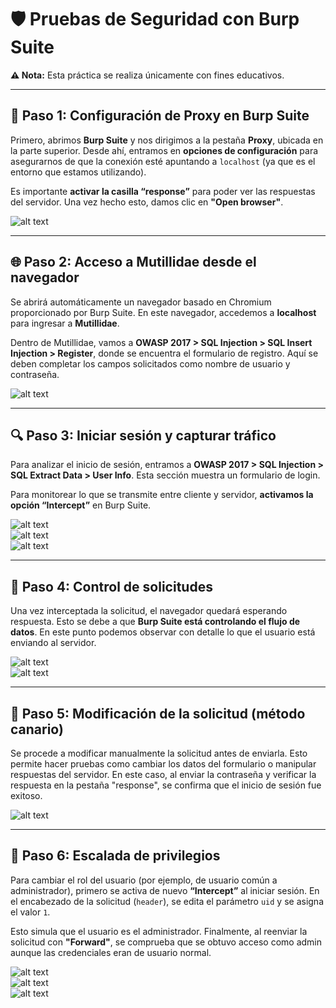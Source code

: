 # 🛡️ Pruebas de Seguridad con Burp Suite  
**⚠️ Nota:** Esta práctica se realiza únicamente con fines educativos.

---

## 🔧 Paso 1: Configuración de Proxy en Burp Suite

Primero, abrimos **Burp Suite** y nos dirigimos a la pestaña **Proxy**, ubicada en la parte superior. Desde ahí, entramos en **opciones de configuración** para asegurarnos de que la conexión esté apuntando a `localhost` (ya que es el entorno que estamos utilizando).

Es importante **activar la casilla “response”** para poder ver las respuestas del servidor. Una vez hecho esto, damos clic en **"Open browser"**.

![alt text](/imgclass1/image.png)

---

## 🌐 Paso 2: Acceso a Mutillidae desde el navegador

Se abrirá automáticamente un navegador basado en Chromium proporcionado por Burp Suite. En este navegador, accedemos a **localhost** para ingresar a **Mutillidae**.

Dentro de Mutillidae, vamos a **OWASP 2017 > SQL Injection > SQL Insert Injection > Register**, donde se encuentra el formulario de registro. Aquí se deben completar los campos solicitados como nombre de usuario y contraseña.

![alt text](/imgclass1/image-1.png)

---

## 🔍 Paso 3: Iniciar sesión y capturar tráfico

Para analizar el inicio de sesión, entramos a **OWASP 2017 > SQL Injection > SQL Extract Data > User Info**. Esta sección muestra un formulario de login.

Para monitorear lo que se transmite entre cliente y servidor, **activamos la opción “Intercept”** en Burp Suite.

![alt text](/imgclass1/image-2.png)  
![alt text](/imgclass1/image-3.png)  
![alt text](/imgclass1/image-4.png)

---

## 📡 Paso 4: Control de solicitudes

Una vez interceptada la solicitud, el navegador quedará esperando respuesta. Esto se debe a que **Burp Suite está controlando el flujo de datos**. En este punto podemos observar con detalle lo que el usuario está enviando al servidor.

![alt text](/imgclass1/image-5.png)  
![alt text](/imgclass1/image-6.png)

---

## 🧪 Paso 5: Modificación de la solicitud (método canario)

Se procede a modificar manualmente la solicitud antes de enviarla. Esto permite hacer pruebas como cambiar los datos del formulario o manipular respuestas del servidor. En este caso, al enviar la contraseña y verificar la respuesta en la pestaña "response", se confirma que el inicio de sesión fue exitoso.

![alt text](/imgclass1/image-7.png)

---

## 🔐 Paso 6: Escalada de privilegios

Para cambiar el rol del usuario (por ejemplo, de usuario común a administrador), primero se activa de nuevo **“Intercept”** al iniciar sesión. En el encabezado de la solicitud (`header`), se edita el parámetro `uid` y se asigna el valor `1`.

Esto simula que el usuario es el administrador. Finalmente, al reenviar la solicitud con **"Forward"**, se comprueba que se obtuvo acceso como admin aunque las credenciales eran de usuario normal.

![alt text](/imgclass1/image-8.png)  
![alt text](/imgclass1/image-9.png)  
![alt text](/imgclass1/image-10.png)